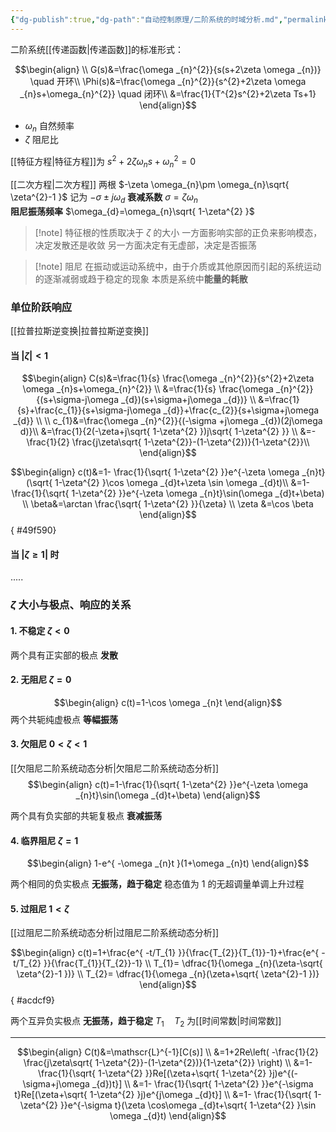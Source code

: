 ```yaml
---
{"dg-publish":true,"dg-path":"自动控制原理/二阶系统的时域分析.md","permalink":"/自动控制原理/二阶系统的时域分析/","dgPassFrontmatter":true,"noteIcon":"","created":"2024-04-16T13:01:27.313+08:00","updated":"2024-08-10T15:24:43.441+08:00"}
---
```


二阶系统[[传递函数\|传递函数]]的标准形式：

$$\begin{align} \\
G(s)&=\frac{\omega _{n}^{2}}{s(s+2\zeta \omega _{n})}  \quad 开环\\
\Phi(s)&=\frac{\omega _{n}^{2}}{s^{2}+2\zeta \omega  _{n}s+\omega_{n}^{2}}  \quad 闭环\\
&=\frac{1}{T^{2}s^{2}+2\zeta Ts+1}
\end{align}$$

-  $\omega_{n}$  自然频率
-   $\zeta$    阻尼比 


[[特征方程\|特征方程]]为 $s^{2}+2\zeta \omega _{n}s+\omega_{n}^{2}=0$

[[二次方程\|二次方程]]
两根    $-\zeta \omega_{n}\pm \omega_{n}\sqrt{ \zeta^{2}-1 }$
记为     $-\sigma \pm j\omega_{d}$
**衰减系数**          $\sigma=\zeta \omega_{n}$                
**阻尼振荡频率**  $\omega_{d}=\omega_{n}\sqrt{ 1-\zeta^{2} }$   

>[!note] 特征根的性质取决于 $\zeta$ 的大小
>一方面影响实部的正负来影响模态，决定发散还是收敛
>另一方面决定有无虚部，决定是否振荡

>[!note] 阻尼
>在振动或运动系统中，由于介质或其他原因而引起的系统运动的逐渐减弱或趋于稳定的现象
>本质是系统中**能量的耗散**

### 单位阶跃响应
[[拉普拉斯逆变换\|拉普拉斯逆变换]]

#### 当 $|\zeta|<1$

$$\begin{align}
C(s)&=\frac{1}{s}  \frac{\omega _{n}^{2}}{s^{2}+2\zeta \omega _{n}s+\omega_{n}^{2}} \\
&=\frac{1}{s}  \frac{\omega _{n}^{2}}{(s+\sigma-j\omega _{d})(s+\sigma+j\omega _{d})} \\
&=\frac{1}{s}+\frac{c_{1}}{s+\sigma-j\omega _{d}}+\frac{c_{2}}{s+\sigma+j\omega _{d}} \\ \\
c_{1}&=\frac{\omega _{n}^{2}}{(-\sigma +j\omega _{d})(2j\omega d)}\\
&=\frac{1}{2(-\zeta+j\sqrt{ 1-\zeta^{2} })j\sqrt{ 1-\zeta^{2} }} \\ 
&=-\frac{1}{2} \frac{j\zeta\sqrt{ 1-\zeta^{2}}-(1-\zeta^{2})}{1-\zeta^{2}}\\
\end{align}$$

$$\begin{align}
c(t)&=1- \frac{1}{\sqrt{ 1-\zeta^{2} }}e^{-\zeta \omega _{n}t}(\sqrt{ 1-\zeta^{2} }\cos \omega _{d}t+\zeta \sin \omega _{d}t)\\
&=1- \frac{1}{\sqrt{ 1-\zeta^{2} }}e^{-\zeta \omega _{n}t}\sin(\omega _{d}t+\beta) \\
\beta&=\arctan \frac{\sqrt{ 1-\zeta^{2} }}{\zeta} \\
\zeta &=\cos \beta
\end{align}$$
{ #49f590}


#### 当 $|\zeta\geq 1|$ 时
.....

###  $\zeta$ 大小与极点、响应的关系
#### 1. 不稳定     $\zeta<0$
两个具有正实部的极点
**发散**
#### 2. 无阻尼     $\zeta=0$
$$\begin{align}
c(t)=1-\cos \omega _{n}t
\end{align}$$
两个共轭纯虚极点
**等幅振荡**
#### 3. 欠阻尼     $0<\zeta<1$

[[欠阻尼二阶系统动态分析\|欠阻尼二阶系统动态分析]]
$$\begin{align}
c(t)=1-\frac{1}{\sqrt{ 1-\zeta^{2} }}e^{-\zeta \omega _{n}t}\sin(\omega _{d}t+\beta)
\end{align}$$

两个具有负实部的共轭复极点
**衰减振荡**

#### 4. 临界阻尼   $\zeta=1$
$$\begin{align}
1-e^{ -\omega _{n}t }(1+\omega _{n}t)
\end{align}$$

两个相同的负实极点
**无振荡，趋于稳定**
稳态值为 1 的无超调量单调上升过程

#### 5. 过阻尼      $1<\zeta$

[[过阻尼二阶系统动态分析\|过阻尼二阶系统动态分析]]

$$\begin{align}
c(t)=1+\frac{e^{ -t/T_{1} }}{\frac{T_{2}}{T_{1}}-1}+\frac{e^{ -t/T_{2} }}{\frac{T_{1}}{T_{2}}-1} \\
T_{1}= \dfrac{1}{\omega _{n}(\zeta-\sqrt{ \zeta^{2}-1 })} \\
T_{2}= \dfrac{1}{\omega _{n}(\zeta+\sqrt{ \zeta^{2}-1 })}
\end{align}$$
{ #acdcf9}


两个互异负实极点
**无振荡，趋于稳定**
$T_{1}\quad T_{2}$ 为[[时间常数\|时间常数]]



***
$$\begin{align}
C(t)&=\mathscr{L}^{-1}[C(s)] \\
&=1+2Re\left( -\frac{1}{2} \frac{j\zeta\sqrt{ 1-\zeta^{2}}-(1-\zeta^{2})}{1-\zeta^{2}} \right) \\
&=1- \frac{1}{\sqrt{ 1-\zeta^{2} }}Re[(\zeta+\sqrt{ 1-\zeta^{2} }j)e^{(-\sigma+j\omega _{d})t}] \\
&=1- \frac{1}{\sqrt{ 1-\zeta^{2} }}e^{-\sigma t}Re[(\zeta+\sqrt{ 1-\zeta^{2} }j)e^{j\omega _{d}t}] \\
&=1- \frac{1}{\sqrt{ 1-\zeta^{2} }}e^{-\sigma t}(\zeta \cos\omega _{d}t+\sqrt{ 1-\zeta^{2} }\sin \omega _{d}t)
\end{align}$$


